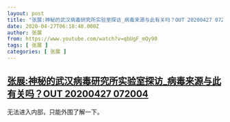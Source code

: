 ```yaml
---
layout: post
title: "张展:神秘的武汉病毒研究所实验室探访_病毒来源与此有关吗？OUT 20200427 072004"
date: 2020-04-27T06:18:48.000Z
author: 张展
from: https://www.youtube.com/watch?v=qbUgF_mQy90
tags: [ 张展 ]
categories: [ 张展 ]
---
```

<!--1587968328000-->
[张展:神秘的武汉病毒研究所实验室探访_病毒来源与此有关吗？OUT 20200427 072004](https://www.youtube.com/watch?v=qbUgF_mQy90)
------

<div>
无法进入内部，只能外围了解一下。
</div>
